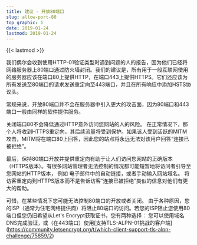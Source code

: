 ```yaml
---
title: 建议 - 开放80端口
slug: allow-port-80
top_graphic: 1
date: 2019-01-24
lastmod: 2019-01-24
---
```


{{< lastmod >}}

我们偶尔会收到使用HTTP-01验证类型时遇到问题的人的报告，因为他们已经将网络服务器上80端口通过防火墙封闭。我们的建议是，所有用于一般互联网使用的服务器应该在端口80上提供HTTP，在端口443上提供HTTPS。它们还应该为所有发送至80端口的请求发送重定向至443端口，并且在所有响应中添加HSTS协议头。

常规来说，开放80端口并不会在服务器中引入更大的攻击面，因为80端口和443端口一般由同样的软件提供服务。

关闭端口80不会降低通过HTTP意外访问您网站的人的风险。 在正常情况下，那个人将收到HTTPS重定向，其后续流量将受到保护。如果该人受到活跃的MITM攻击，MITM将在端口80上回答，因此您的站点将永远无法对该用户回答“连接已被拒绝”。

最后，保持80端口开放并提供重定向有助于让人们访问您网站的正确版本（HTTPS版本）。有很多网站管理者无法控制的情况都可能短暂地将访问者引导至您网站的HTTP版本， 例如 电子邮件中的自动链接，或者手动输入网站域名。 将访客重定向到HTTPS版本而不是告诉访客“连接已被拒绝”类似的信息对他们有更大的帮助。

可惜，在某些情况下您可能无法控制80端口的开放或者关闭。 由于各种原因，您的ISP（通常为住宅网络提供商）将阻止80端口的访问。若您的ISP阻止您使用80端口但您仍旧希望从Let's Encrypt获取证书，您有两种选择： 您可以使用域名DNS完成验证，或（在443端口）使用[支持TLS-ALPN-01挑战的客户端]
(https://community.letsencrypt.org/t/which-client-support-tls-alpn-challenge/75859/2)
